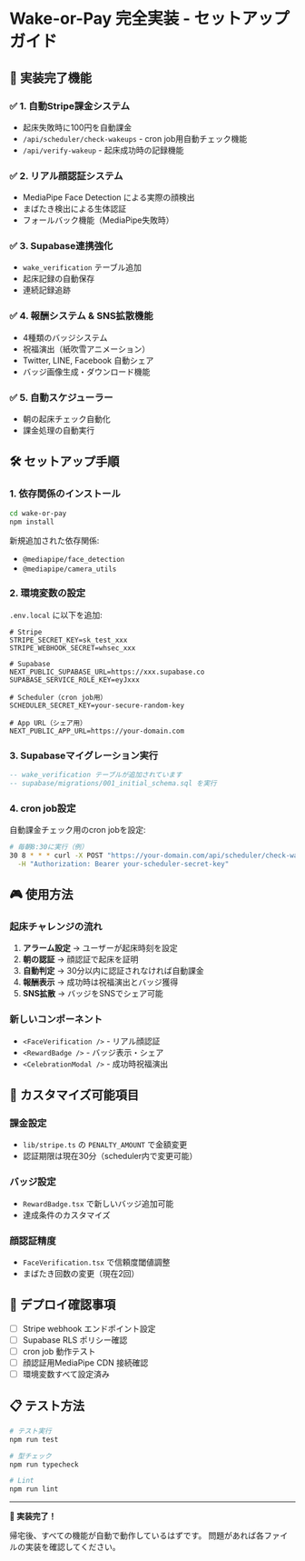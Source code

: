 # Wake-or-Pay 完全実装 - セットアップガイド

## 🎯 実装完了機能

### ✅ 1. 自動Stripe課金システム
- 起床失敗時に100円を自動課金
- `/api/scheduler/check-wakeups` - cron job用自動チェック機能
- `/api/verify-wakeup` - 起床成功時の記録機能

### ✅ 2. リアル顔認証システム
- MediaPipe Face Detection による実際の顔検出
- まばたき検出による生体認証
- フォールバック機能（MediaPipe失敗時）

### ✅ 3. Supabase連携強化
- `wake_verification` テーブル追加
- 起床記録の自動保存
- 連続記録追跡

### ✅ 4. 報酬システム & SNS拡散機能
- 4種類のバッジシステム
- 祝福演出（紙吹雪アニメーション）
- Twitter, LINE, Facebook 自動シェア
- バッジ画像生成・ダウンロード機能

### ✅ 5. 自動スケジューラー
- 朝の起床チェック自動化
- 課金処理の自動実行

## 🛠 セットアップ手順

### 1. 依存関係のインストール

```bash
cd wake-or-pay
npm install
```

新規追加された依存関係:
- `@mediapipe/face_detection`
- `@mediapipe/camera_utils`

### 2. 環境変数の設定

`.env.local` に以下を追加:

```env
# Stripe
STRIPE_SECRET_KEY=sk_test_xxx
STRIPE_WEBHOOK_SECRET=whsec_xxx

# Supabase
NEXT_PUBLIC_SUPABASE_URL=https://xxx.supabase.co
SUPABASE_SERVICE_ROLE_KEY=eyJxxx

# Scheduler（cron job用）
SCHEDULER_SECRET_KEY=your-secure-random-key

# App URL（シェア用）
NEXT_PUBLIC_APP_URL=https://your-domain.com
```

### 3. Supabaseマイグレーション実行

```sql
-- wake_verification テーブルが追加されています
-- supabase/migrations/001_initial_schema.sql を実行
```

### 4. cron job設定

自動課金チェック用のcron jobを設定:

```bash
# 毎朝8:30に実行（例）
30 8 * * * curl -X POST "https://your-domain.com/api/scheduler/check-wakeups" \
  -H "Authorization: Bearer your-scheduler-secret-key"
```

## 🎮 使用方法

### 起床チャレンジの流れ

1. **アラーム設定** → ユーザーが起床時刻を設定
2. **朝の認証** → 顔認証で起床を証明
3. **自動判定** → 30分以内に認証されなければ自動課金
4. **報酬表示** → 成功時は祝福演出とバッジ獲得
5. **SNS拡散** → バッジをSNSでシェア可能

### 新しいコンポーネント

- `<FaceVerification />` - リアル顔認証
- `<RewardBadge />` - バッジ表示・シェア
- `<CelebrationModal />` - 成功時祝福演出

## 🔧 カスタマイズ可能項目

### 課金設定
- `lib/stripe.ts` の `PENALTY_AMOUNT` で金額変更
- 認証期限は現在30分（scheduler内で変更可能）

### バッジ設定
- `RewardBadge.tsx` で新しいバッジ追加可能
- 達成条件のカスタマイズ

### 顔認証精度
- `FaceVerification.tsx` で信頼度閾値調整
- まばたき回数の変更（現在2回）

## 🚀 デプロイ確認事項

- [ ] Stripe webhook エンドポイント設定
- [ ] Supabase RLS ポリシー確認
- [ ] cron job 動作テスト
- [ ] 顔認証用MediaPipe CDN 接続確認
- [ ] 環境変数すべて設定済み

## 📋 テスト方法

```bash
# テスト実行
npm run test

# 型チェック
npm run typecheck

# Lint
npm run lint
```

---

**🎉 実装完了！**

帰宅後、すべての機能が自動で動作しているはずです。
問題があれば各ファイルの実装を確認してください。